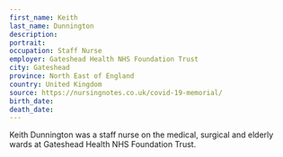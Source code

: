 ```yaml
---
first_name: Keith
last_name: Dunnington
description: 
portrait: 
occupation: Staff Nurse
employer: Gateshead Health NHS Foundation Trust
city: Gateshead
province: North East of England
country: United Kingdom
source: https://nursingnotes.co.uk/covid-19-memorial/
birth_date: 
death_date: 
---
```


Keith Dunnington was a staff nurse on the medical, surgical and elderly wards at Gateshead Health NHS Foundation Trust.